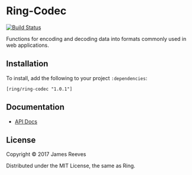 # Ring-Codec

[![Build Status](https://travis-ci.org/ring-clojure/ring-codec.svg?branch=master)](https://travis-ci.org/ring-clojure/ring-codec)

Functions for encoding and decoding data into formats commonly used in
web applications.

## Installation

To install, add the following to your project `:dependencies`:

    [ring/ring-codec "1.0.1"]

## Documentation

* [API Docs](http://ring-clojure.github.com/ring-codec/ring.util.codec.html)

## License

Copyright © 2017 James Reeves

Distributed under the MIT License, the same as Ring.

